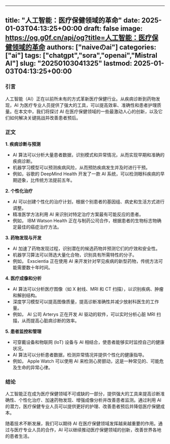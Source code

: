 
---
title: "人工智能：医疗保健领域的革命"
date: 2025-01-03T04:13:25+00:00
draft: false
image: https://og.g0f.cn/api/og?title=人工智能：医疗保健领域的革命
authors: ["naiveのai"]
categories: ["ai"]
tags: ["chatgpt","sora","openai","Mistral AI"]
slug: "20250103041325"
lastmod: 2025-01-03T04:13:25+00:00
---
### 引言

人工智能（AI）正在以前所未有的方式革新医疗保健行业。从疾病诊断到药物发现，AI 为医疗专业人员提供了强大的工具，可以提高效率、准确性和患者护理质量。在本文中，我们将探讨 AI 在医疗保健领域的一些最激动人心的创新，以及它们如何解决关键挑战并改善患者预后。

### 正文

**1. 疾病诊断与预测**

* AI 算法可以分析大量患者数据，识别模式和异常情况，从而实现早期和准确的疾病诊断。
* 机器学习模型可以预测疾病风险，从而预防疾病发生并及时进行干预。
* 例如，谷歌的 DeepMind Health 开发了一款 AI 系统，可以检测眼科疾病的早期迹象，比传统方法提前五年。

**2. 个性化治疗**

* AI 可以创建个性化的治疗计划，根据个别患者的基因组、病史和生活方式进行调整。
* 精准医学方法利用 AI 来识别对特定治疗方案最有可能反应的患者。
* 例如， IBM Watson Health 正在与制药公司合作，根据患者的生物标志物确定最佳的癌症治疗方法。

**3. 药物发现与开发**

* AI 加速了药物发现过程，识别潜在的候选药物并预测它们的疗效和安全性。
* 机器学习算法可以筛选大量化合物，识别具有所需特性的分子。
* 例如， Exscientia 正在使用 AI 来开发针对罕见疾病的新型药物，传统方法可能需要数十年时间。

**4. 医疗成像和分析**

* AI 算法可以分析医疗图像（如 X 射线、MRI 和 CT 扫描），以识别疾病、肿瘤和解剖结构。
* 深度学习模型可以提高图像质量，提高诊断准确性并减少放射科医生的工作量。
* 例如， AI 公司 Arterys 正在开发 AI 驱动的软件，可以实时分析心脏 MRI 扫描，从而提高心脏病诊断的效率。

**5. 患者监控和管理**

* 可穿戴设备和物联网 (IoT) 设备与 AI 相结合，使患者能够实时监控自己的健康状况。
* AI 算法可以分析患者数据，检测异常情况并提供个性化的健康指导。
* 例如， Apple Watch 可以使用 AI 来检测心房颤动，这是一种常见的、可能危及生命的异常心律。

### 结论

人工智能正在成为医疗保健领域不可或缺的一部分，提供强大的工具来提高诊断准确性、个性化治疗、加速药物发现、增强成像分析并改善患者监测。通过利用 AI 的潜力，医疗保健专业人员可以提供更好的护理、改善患者预后并降低医疗保健成本。

随着技术不断发展，我们可以期待 AI 在医疗保健领域发挥越来越重要的作用。通过与医疗专业人员的合作，AI 可以继续推动医疗保健领域的创新，改善世界各地的患者生活。